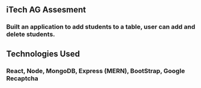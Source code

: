 ## iTech AG Assesment

### Built an application to add students to a table, user can add and delete students.

## Technologies Used

### React, Node, MongoDB, Express (MERN), BootStrap, Google Recaptcha
